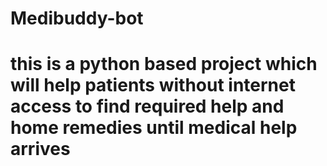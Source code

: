 # Medibuddy-bot

# this is a python based project which will help patients without internet access to find required help and home remedies until medical help arrives
